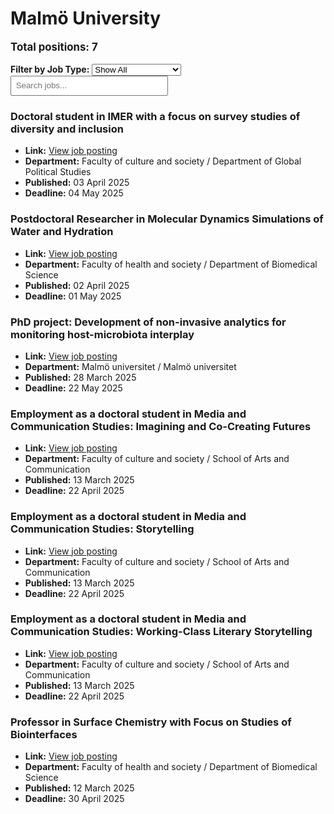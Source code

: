 # Malmö University
<p style="font-size: 1.2em; font-weight: bold;">Total positions: 7</p>


<div id="filters" style="margin: 1em 0;">
  <label for="filterType"><strong>Filter by Job Type:</strong></label>
  <select id="filterType" style="margin-right: 1em;">
    <option value="">Show All</option>
    <option value="PhD">PhD</option>
    <option value="Postdoc/Researcher">Postdoc/Researcher</option>
    <option value="Lecturer/Professor">Lecturer/Professor</option>
    <option value="Research Engineer">Research Engineer</option>    
    <option value="Other">Other</option>
  </select>
  <input type="text" id="jobFilter" placeholder="Search jobs..." style="padding: 0.5em; width: 50%;">
</div>

<div id="jobList">
<div class="job" data-type="None" style="margin-bottom: 1.5em;">

</div>

<div class="job" data-type="PhD" style="margin-bottom: 1.5em;">
<h3>Doctoral student in IMER with a focus on survey studies of diversity and inclusion</h3>

<ul>
  <li><strong>Link:</strong> <a href="http://web103.reachmee.com/ext/I005/1015/job?site=7&lang=UK&validator=e5819a4704cd849685049472c0c17895&job_id=3963">View job posting</a></li>
  <li><strong>Department:</strong> Faculty of culture and society  / Department of Global Political Studies</li>
  <li><strong>Published:</strong> 03 April 2025</li>
  <li><strong>Deadline:</strong> 04 May 2025</li>
</ul>

</div>

<div class="job" data-type="Postdoc/Researcher" style="margin-bottom: 1.5em;">
<h3>Postdoctoral Researcher in Molecular Dynamics Simulations of Water and Hydration</h3>

<ul>
  <li><strong>Link:</strong> <a href="http://web103.reachmee.com/ext/I005/1015/job?site=7&lang=UK&validator=e5819a4704cd849685049472c0c17895&job_id=3957">View job posting</a></li>
  <li><strong>Department:</strong> Faculty of health and society  / Department of Biomedical Science</li>
  <li><strong>Published:</strong> 02 April 2025</li>
  <li><strong>Deadline:</strong> 01 May 2025</li>
</ul>

</div>

<div class="job" data-type="PhD" style="margin-bottom: 1.5em;">
<h3>PhD project: Development of non-invasive analytics for monitoring host-microbiota interplay</h3>

<ul>
  <li><strong>Link:</strong> <a href="http://web103.reachmee.com/ext/I005/1015/job?site=7&lang=UK&validator=e5819a4704cd849685049472c0c17895&job_id=3950">View job posting</a></li>
  <li><strong>Department:</strong> Malmö universitet  / Malmö universitet</li>
  <li><strong>Published:</strong> 28 March 2025</li>
  <li><strong>Deadline:</strong> 22 May 2025</li>
</ul>

</div>

<div class="job" data-type="PhD" style="margin-bottom: 1.5em;">
<h3>Employment as a doctoral student in Media and Communication Studies: Imagining and Co-Creating Futures</h3>

<ul>
  <li><strong>Link:</strong> <a href="http://web103.reachmee.com/ext/I005/1015/job?site=7&lang=UK&validator=e5819a4704cd849685049472c0c17895&job_id=3918">View job posting</a></li>
  <li><strong>Department:</strong> Faculty of culture and society  / School of Arts and Communication</li>
  <li><strong>Published:</strong> 13 March 2025</li>
  <li><strong>Deadline:</strong> 22 April 2025</li>
</ul>

</div>

<div class="job" data-type="PhD" style="margin-bottom: 1.5em;">
<h3>Employment as a doctoral student in Media and Communication Studies: Storytelling</h3>

<ul>
  <li><strong>Link:</strong> <a href="http://web103.reachmee.com/ext/I005/1015/job?site=7&lang=UK&validator=e5819a4704cd849685049472c0c17895&job_id=3922">View job posting</a></li>
  <li><strong>Department:</strong> Faculty of culture and society  / School of Arts and Communication</li>
  <li><strong>Published:</strong> 13 March 2025</li>
  <li><strong>Deadline:</strong> 22 April 2025</li>
</ul>

</div>

<div class="job" data-type="PhD" style="margin-bottom: 1.5em;">
<h3>Employment as a doctoral student in Media and Communication Studies: Working-Class Literary Storytelling</h3>

<ul>
  <li><strong>Link:</strong> <a href="http://web103.reachmee.com/ext/I005/1015/job?site=7&lang=UK&validator=e5819a4704cd849685049472c0c17895&job_id=3927">View job posting</a></li>
  <li><strong>Department:</strong> Faculty of culture and society  / School of Arts and Communication</li>
  <li><strong>Published:</strong> 13 March 2025</li>
  <li><strong>Deadline:</strong> 22 April 2025</li>
</ul>

</div>

<div class="job" data-type="Lecturer/Professor" style="margin-bottom: 1.5em;">
<h3>Professor in Surface Chemistry with Focus on Studies of Biointerfaces</h3>

<ul>
  <li><strong>Link:</strong> <a href="http://web103.reachmee.com/ext/I005/1015/job?site=7&lang=UK&validator=e5819a4704cd849685049472c0c17895&job_id=3928">View job posting</a></li>
  <li><strong>Department:</strong> Faculty of health and society  / Department of Biomedical Science</li>
  <li><strong>Published:</strong> 12 March 2025</li>
  <li><strong>Deadline:</strong> 30 April 2025</li>
</ul>
</div></div>

<script>
document.addEventListener("DOMContentLoaded", function () {
  const typeSelect = document.getElementById('filterType');
  const textInput = document.getElementById('jobFilter');
  const jobBlocks = document.querySelectorAll('.job');

  function updateDisplay() {
    const selected = typeSelect.value.toLowerCase();
    const query = textInput.value.toLowerCase();

    jobBlocks.forEach(job => {
      const jobType = (job.dataset.type || "").toLowerCase();
      const matchesType = !selected || jobType === selected;
      const matchesQuery = job.textContent.toLowerCase().includes(query);
      job.style.display = (matchesType && matchesQuery) ? '' : 'none';
    });
  }

  typeSelect.addEventListener('change', updateDisplay);
  textInput.addEventListener('input', updateDisplay);
});
</script>

